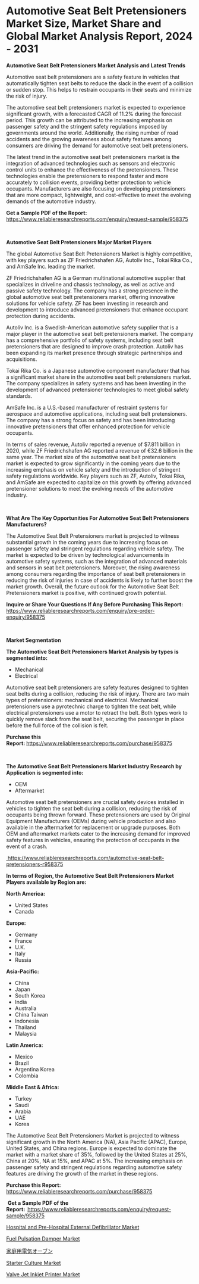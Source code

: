 <p><h1>Automotive Seat Belt Pretensioners Market Size, Market Share and Global Market Analysis Report, 2024 - 2031</h1></p><p><strong>Automotive Seat Belt Pretensioners Market Analysis and Latest Trends</strong></p>
<p><p>Automotive seat belt pretensioners are a safety feature in vehicles that automatically tighten seat belts to reduce the slack in the event of a collision or sudden stop. This helps to restrain occupants in their seats and minimize the risk of injury.</p><p>The automotive seat belt pretensioners market is expected to experience significant growth, with a forecasted CAGR of 11.2% during the forecast period. This growth can be attributed to the increasing emphasis on passenger safety and the stringent safety regulations imposed by governments around the world. Additionally, the rising number of road accidents and the growing awareness about safety features among consumers are driving the demand for automotive seat belt pretensioners.</p><p>The latest trend in the automotive seat belt pretensioners market is the integration of advanced technologies such as sensors and electronic control units to enhance the effectiveness of the pretensioners. These technologies enable the pretensioners to respond faster and more accurately to collision events, providing better protection to vehicle occupants. Manufacturers are also focusing on developing pretensioners that are more compact, lightweight, and cost-effective to meet the evolving demands of the automotive industry.</p></p>
<p><strong>Get a Sample PDF of the Report:&nbsp;</strong> <a href="https://www.reliableresearchreports.com/enquiry/request-sample/958375">https://www.reliableresearchreports.com/enquiry/request-sample/958375</a></p>
<p>&nbsp;</p>
<p><strong>Automotive Seat Belt Pretensioners Major Market Players</strong></p>
<p><p>The global Automotive Seat Belt Pretensioners Market is highly competitive, with key players such as ZF Friedrichshafen AG, Autoliv Inc., Tokai Rika Co., and AmSafe Inc. leading the market.</p><p>ZF Friedrichshafen AG is a German multinational automotive supplier that specializes in driveline and chassis technology, as well as active and passive safety technology. The company has a strong presence in the global automotive seat belt pretensioners market, offering innovative solutions for vehicle safety. ZF has been investing in research and development to introduce advanced pretensioners that enhance occupant protection during accidents.</p><p>Autoliv Inc. is a Swedish-American automotive safety supplier that is a major player in the automotive seat belt pretensioners market. The company has a comprehensive portfolio of safety systems, including seat belt pretensioners that are designed to improve crash protection. Autoliv has been expanding its market presence through strategic partnerships and acquisitions.</p><p>Tokai Rika Co. is a Japanese automotive component manufacturer that has a significant market share in the automotive seat belt pretensioners market. The company specializes in safety systems and has been investing in the development of advanced pretensioner technologies to meet global safety standards.</p><p>AmSafe Inc. is a U.S.-based manufacturer of restraint systems for aerospace and automotive applications, including seat belt pretensioners. The company has a strong focus on safety and has been introducing innovative pretensioners that offer enhanced protection for vehicle occupants.</p><p>In terms of sales revenue, Autoliv reported a revenue of $7.811 billion in 2020, while ZF Friedrichshafen AG reported a revenue of €32.6 billion in the same year. The market size of the automotive seat belt pretensioners market is expected to grow significantly in the coming years due to the increasing emphasis on vehicle safety and the introduction of stringent safety regulations worldwide. Key players such as ZF, Autoliv, Tokai Rika, and AmSafe are expected to capitalize on this growth by offering advanced pretensioner solutions to meet the evolving needs of the automotive industry.</p></p>
<p>&nbsp;</p>
<p><strong>What Are The Key Opportunities For Automotive Seat Belt Pretensioners Manufacturers?</strong></p>
<p><p>The Automotive Seat Belt Pretensioners market is projected to witness substantial growth in the coming years due to increasing focus on passenger safety and stringent regulations regarding vehicle safety. The market is expected to be driven by technological advancements in automotive safety systems, such as the integration of advanced materials and sensors in seat belt pretensioners. Moreover, the rising awareness among consumers regarding the importance of seat belt pretensioners in reducing the risk of injuries in case of accidents is likely to further boost the market growth. Overall, the future outlook for the Automotive Seat Belt Pretensioners market is positive, with continued growth potential.</p></p>
<p><strong>Inquire or Share Your Questions If Any Before Purchasing This Report:</strong> <a href="https://www.reliableresearchreports.com/enquiry/pre-order-enquiry/958375">https://www.reliableresearchreports.com/enquiry/pre-order-enquiry/958375</a></p>
<p>&nbsp;</p>
<p><strong>Market Segmentation</strong></p>
<p><strong>The Automotive Seat Belt Pretensioners Market Analysis by types is segmented into:</strong></p>
<p><ul><li>Mechanical</li><li>Electrical</li></ul></p>
<p><p>Automotive seat belt pretensioners are safety features designed to tighten seat belts during a collision, reducing the risk of injury. There are two main types of pretensioners: mechanical and electrical. Mechanical pretensioners use a pyrotechnic charge to tighten the seat belt, while electrical pretensioners use a motor to retract the belt. Both types work to quickly remove slack from the seat belt, securing the passenger in place before the full force of the collision is felt.</p></p>
<p><strong>Purchase this Report:&nbsp;</strong><a href="https://www.reliableresearchreports.com/purchase/958375">https://www.reliableresearchreports.com/purchase/958375</a></p>
<p>&nbsp;</p>
<p><strong>The Automotive Seat Belt Pretensioners Market Industry Research by Application is segmented into:</strong></p>
<p><ul><li>OEM</li><li>Aftermarket</li></ul></p>
<p><p>Automotive seat belt pretensioners are crucial safety devices installed in vehicles to tighten the seat belt during a collision, reducing the risk of occupants being thrown forward. These pretensioners are used by Original Equipment Manufacturers (OEMs) during vehicle production and also available in the aftermarket for replacement or upgrade purposes. Both OEM and aftermarket markets cater to the increasing demand for improved safety features in vehicles, ensuring the protection of occupants in the event of a crash.</p></p>
<p><a href="https://www.reliableresearchreports.com/automotive-seat-belt-pretensioners-r958375">&nbsp;https://www.reliableresearchreports.com/automotive-seat-belt-pretensioners-r958375</a></p>
<p><strong>In terms of Region, the Automotive Seat Belt Pretensioners Market Players available by Region are:</strong></p>
<p>
    <p> <strong> North America: </strong>
        <ul>
            <li>United States</li>
            <li>Canada</li>
        </ul>
        </p> 
    <p> <strong> Europe: </strong>
        <ul>
            <li>Germany</li>
            <li>France</li>
            <li>U.K.</li>
            <li>Italy</li>
            <li>Russia</li>
        </ul>
        </p> 
    <p> <strong> Asia-Pacific: </strong>
        <ul>
            <li>China</li>
            <li>Japan</li>
            <li>South Korea</li>
            <li>India</li>
            <li>Australia</li>
            <li>China Taiwan</li>
            <li>Indonesia</li>
            <li>Thailand</li>
            <li>Malaysia</li>
        </ul>
        </p> 
    <p> <strong> Latin America: </strong>
        <ul>
            <li>Mexico</li>
            <li>Brazil</li>
            <li>Argentina Korea</li>
            <li>Colombia</li>
        </ul>
        </p> 
    <p> <strong> Middle East & Africa: </strong>
        <ul>
            <li>Turkey</li>
            <li>Saudi</li>
            <li>Arabia</li>
            <li>UAE</li>
            <li>Korea</li>
        </ul>
    </p>
    </p>
<p><p>The Automotive Seat Belt Pretensioners Market is projected to witness significant growth in the North America (NA), Asia Pacific (APAC), Europe, United States, and China regions. Europe is expected to dominate the market with a market share of 35%, followed by the United States at 25%, China at 20%, NA at 15%, and APAC at 5%. The increasing emphasis on passenger safety and stringent regulations regarding automotive safety features are driving the growth of the market in these regions.</p></p>
<p><strong>Purchase this Report: </strong><a href="https://www.reliableresearchreports.com/purchase/958375">https://www.reliableresearchreports.com/purchase/958375</a></p>
<p>&nbsp;<strong>Get a Sample PDF of the Report:&nbsp;&nbsp;</strong><a href="https://www.reliableresearchreports.com/enquiry/request-sample/958375">https://www.reliableresearchreports.com/enquiry/request-sample/958375</a></p>
<p><strong></strong></p>
<p><p><a href="https://github.com/arionmp/Market-Research-Report-List-5/blob/main/hospital-and-pre-hospital-external-defibrillator-market.md">Hospital and Pre-Hospital External Defibrillator Market</a></p><p><a href="https://www.linkedin.com/pulse/market-forecast-global-fuel-pulsation-damper-trends-impact-l6dwf?trackingId=V05SICEEpv71v1YgTevFpw%3D%3D">Fuel Pulsation Damper Market</a></p><p><a href="https://github.com/mohamedbakry57/Market-Research-Report-List-5/blob/main/234822487359.md">家庭用電気オーブン</a></p><p><a href="https://issuu.com/reportprime-2/docs/starter-culture-market-size-2030.pp_12ea5e90089195">Starter Culture Market</a></p><p><a href="https://www.linkedin.com/pulse/global-valve-jet-inkjet-printer-market-sector-types-applications-qbynf?trackingId=vasTf%2FcQNMWXc3ZoMayPmw%3D%3D">Valve Jet Inkjet Printer Market</a></p></p>